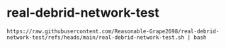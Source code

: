 # real-debrid-network-test

```
https://raw.githubusercontent.com/Reasonable-Grape2698/real-debrid-network-test/refs/heads/main/real-debrid-network-test.sh | bash
```
